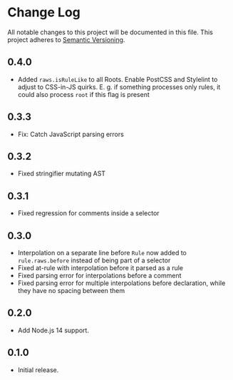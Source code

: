 # Change Log

All notable changes to this project will be documented in this file.
This project adheres to [Semantic Versioning](https://semver.org/).

## 0.4.0
* Added `raws.isRuleLike` to all Roots. Enable PostCSS and Stylelint to adjust to CSS-in-JS quirks. E. g. if something processes only rules, it could also process `root` if this flag is present

## 0.3.3
* Fix: Catch JavaScript parsing errors

## 0.3.2
* Fixed stringifier mutating AST

## 0.3.1
* Fixed regression for comments inside a selector

## 0.3.0
* Interpolation on a separate line before `Rule` now added to `rule.raws.before` instead of being part of a selector
* Fixed at-rule with interpolation before it parsed as a rule
* Fixed parsing error for interpolations before a comment
* Fixed parsing error for multiple interpolations before declaration, while they have no spacing between them

## 0.2.0
* Add Node.js 14 support.

## 0.1.0
* Initial release.
